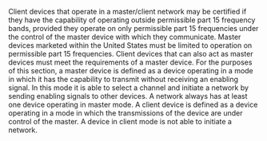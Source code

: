 Client devices that operate in a master/client network may be certified if they have the capability of operating outside permissible part 15 frequency bands, provided they operate on only permissible part 15 frequencies under the control of the master device with which they communicate. Master devices marketed within the United States must be limited to operation on permissible part 15 frequencies. Client devices that can also act as master devices must meet the requirements of a master device. For the purposes of this section, a master device is defined as a device operating in a mode in which it has the capability to transmit without receiving an enabling signal. In this mode it is able to select a channel and initiate a network by sending enabling signals to other devices. A network always has at least one device operating in master mode. A client device is defined as a device operating in a mode in which the transmissions of the device are under control of the master. A device in client mode is not able to initiate a network.

